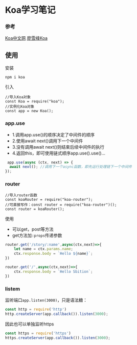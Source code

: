# Koa学习笔记

### 参考

[Koa中文网](https://www.koajs.com.cn/)
[廖雪峰Koa](https://www.liaoxuefeng.com/wiki/1022910821149312/1099752344192192)

## 使用
安装
```shell
npm i koa
```
引入
```
//导入Koa对象
const Koa = require("koa");
//实例化Koa对象
const app = new Koa();
```

### app.use
 * 1.调用app.use()的顺序决定了中间件的顺序
 * 2.使用await next()调用下一个中间件
 * 3.没有调用await next()则结束后续中间件的执行
 * 4.返回this，即可使用链式顺序app.use().use()...
```js
 app.use(async (ctx, next) => {
  await next(); //调用下一个async函数，即先运行处理链下一个中间件
});
```

### router
```
//导入router函数
const koaRouter = require("koa-router");
//可直接写作：const router = require("koa-router")();
const router = koaRouter();
```
使用
- 可以get，post等方法
- get方法加`:props`传递参数
```js
router.get('/story/:name',async(ctx,next)=>{
    let name = ctx.params.name;
    ctx.response.body = `Hello ${name}`;
})

router.get('/',async(ctx,next)=>{
    ctx.response.body = `Hello Sbition`;
})
```

### listem
监听端口`app.listen(3000)`，只是语法糖：
```js
const http = require('http')
http.createServer(app.callback()).listen(3000);
```
因此也可以单独监听https
```js
const https = require('https')
https.createServer(app.callback()).listen(3000);
```

 
